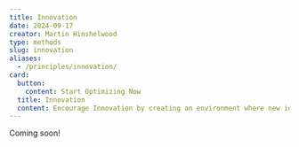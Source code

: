 ```yaml
---
title: Innovation
date: 2024-09-17
creator: Martin Hinshelwood
type: methods
slug: innovation
aliases:
  - /principles/innovation/
card:
  button:
    content: Start Optimizing Now
  title: Innovation
  content: Encourage Innovation by creating an environment where new ideas and approaches are explored to solve challenges and create value.
---
```


Coming soon!
